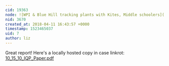 ```yaml
---
cid: 19363
node: ![WPI & Blue Hill tracking plants with Kites, Middle schoolers](../notes/mathew/9-6-2012/wpi-blue-hill-tracking-plants-kites-middle-schoolers)
nid: 3670
created_at: 2018-04-11 16:43:57 +0000
timestamp: 1523465037
uid: 7
author: liz
---
```


Great report! Here's a locally hosted copy in case linkrot: 
<a href="https://publiclab.org/system/images/photos/000/024/525/original/10_15_10_IQP_Paper.pdf"><i class="fa fa-file"></i> 10_15_10_IQP_Paper.pdf</a>


